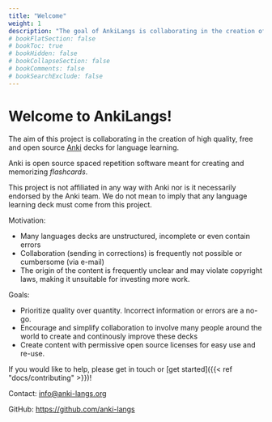 ```yaml
---
title: "Welcome"
weight: 1
description: "The goal of AnkiLangs is collaborating in the creation of high quality Anki decks for language learning."
# bookFlatSection: false
# bookToc: true
# bookHidden: false
# bookCollapseSection: false
# bookComments: false
# bookSearchExclude: false
---
```


# Welcome to AnkiLangs!

The aim of this project is collaborating in the creation of high quality, free
and open source [Anki](https://apps.ankiweb.net/) decks for language learning.

Anki is open source spaced repetition software meant for creating and
memorizing _flashcards_.

This project is not affiliated in any way with Anki nor is it necessarily
endorsed by the Anki team. We do not mean to imply that any language learning
deck must come from this project.

Motivation:

* Many languages decks are unstructured, incomplete or even contain errors
* Collaboration (sending in corrections) is frequently not possible or
  cumbersome (via e-mail)
* The origin of the content is frequently unclear and may violate copyright
  laws, making it unsuitable for investing more work.

Goals:

* Prioritize quality over quantity. Incorrect information or errors are a
  no-go.
* Encourage and simplify collaboration to involve many people around the world
  to create and continously improve these decks
* Create content with permissive open source licenses for easy use and re-use.

If you would like to help, please get in touch or [get started]({{< ref "docs/contributing" >}})!

Contact: info@anki-langs.org

GitHub: https://github.com/anki-langs

